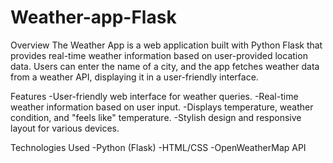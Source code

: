 # Weather-app-Flask

Overview
The Weather App is a web application built with Python Flask that provides real-time weather information based on user-provided location data. Users can enter the name of a city, and the app fetches weather data from a weather API, displaying it in a user-friendly interface.

Features
-User-friendly web interface for weather queries.
-Real-time weather information based on user input.
-Displays temperature, weather condition, and "feels like" temperature.
-Stylish design and responsive layout for various devices.

Technologies Used
-Python (Flask)
-HTML/CSS
-OpenWeatherMap API
